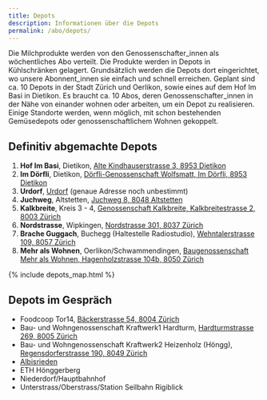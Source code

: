```yaml
---
title: Depots
description: Informationen über die Depots
permalink: /abo/depots/
---
```


Die Milchprodukte werden von den Genossenschafter_innen als
wöchentliches Abo verteilt. Die Produkte werden in Depots in
Kühlschränken gelagert. Grundsätzlich werden die Depots dort
eingerichtet, wo unsere Abonnent_innen sie einfach und schnell
erreichen. Geplant sind ca. 10 Depots in der Stadt Zürich und Oerlikon,
sowie eines auf dem Hof Im Basi in Dietikon. Es braucht ca. 10 Abos,
deren Genossenschafter_innen in der Nähe von einander wohnen oder
arbeiten, um ein Depot zu realisieren. Einige Standorte werden, wenn
möglich, mit schon bestehenden Gemüsedepots oder genossenschaftlichem
Wohnen gekoppelt.

## Definitiv abgemachte Depots

1. **Hof Im Basi**, Dietikon, [Alte Kindhauserstrasse 3, 8953 Dietikon](https://www.google.ch/maps/place/Alte+Kindhauserstrasse+3+8953+Dietikon+Switzerland)
1. **Im Dörfli**, Dietikon, [Dörfli-Genossenschaft Wolfsmatt, Im Dörfli, 8953 Dietikon](https://www.google.ch/maps/place/Im+Dörfli+27+8953+Dietikon+Switzerland)
1. **Urdorf**, [Urdorf](https://www.google.ch/maps/place/Urdorf+Switzerland) (genaue Adresse noch unbestimmt)
1. **Juchweg**, Altstetten, [Juchweg 8, 8048 Altstetten](https://www.google.ch/maps/place/Juchweg+8+8048+Altstetten+Switzerland)
1. **Kalkbreite**, Kreis 3 - 4, [Genossenschaft Kalkbreite, Kalkbreitestrasse 2, 8003 Zürich](https://www.google.ch/maps/place/Kalkbreitestrasse+2+8003+Zürich+Switzerland)
1. **Nordstrasse**, Wipkingen, [Nordstrasse 301, 8037 Zürich](https://www.google.ch/maps/place/Nordstrasse+301+8037+Zürich+Switzerland)
1. **Brache Guggach**, Buchegg (Haltestelle Radiostudio), [Wehntalerstrasse 109, 8057 Zürich](https://www.google.ch/maps/place/Wehntalerstrasse+109+8057+Zürich+Switzerland)
1. **Mehr als Wohnen**, Oerlikon/Schwammendingen, [Baugenossenschaft Mehr als Wohnen, Hagenholzstrasse 104b, 8050 Zürich](https://www.google.ch/maps/place/Hagenholzstrasse+104b+8050+Zürich+Switzerland)

{% include depots_map.html %}

## Depots im Gespräch

- Foodcoop Tor14, [Bäckerstrasse 54, 8004 Zürich](https://www.google.ch/maps/place/Bäckerstrasse+54+8004+Zürich+Switzerland)
- Bau- und Wohngenossenschaft Kraftwerk1 Hardturm,
  [Hardturmstrasse 269, 8005 Zürich](https://www.google.ch/maps/place/Kraftwerk1+Hardturmstrasse+269+8005+Zürich+Switzerland)
- Bau- und Wohngenossenschaft Kraftwerk2 Heizenholz (Höngg),
  [Regensdorferstrasse 190, 8049 Zürich](https://www.google.ch/maps/place/Regensdorferstrasse+190+8049+Zürich+Switzerland)
- [Albisrieden](https://www.google.ch/maps/place/Albisrieden+Zürich+Switzerland)
- ETH Hönggerberg
- Niederdorf/Hauptbahnhof
- Unterstrass/Oberstrass/Station Seilbahn Rigiblick

